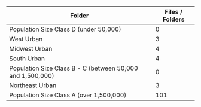 | Folder                                                     |   Files / Folders |
|------------------------------------------------------------|-------------------|
| Population Size Class D (under 50,000)                     |                 0 |
| West Urban                                                 |                 3 |
| Midwest Urban                                              |                 4 |
| South Urban                                                |                 4 |
| Population Size Class B - C (between 50,000 and 1,500,000) |                 0 |
| Northeast Urban                                            |                 3 |
| Population Size Class A (over 1,500,000)                   |               101 |